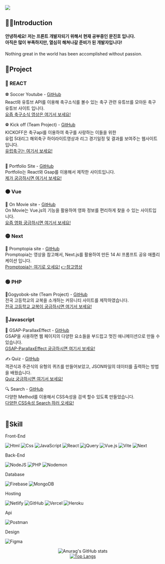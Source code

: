 <div align=left>
<img src="https://capsule-render.vercel.app/api?type=rounded&color=timeGradient&text=Welcome%20to%20JinHo's%20GitHub%20👋&fontSize=50" />

<br>
<h2>🙍‍♂️Introduction</h2>
<h4>안녕하세요! 저는 프론트 개발자되기 위해서 현재 공부중인 문진호 입니다.<br>
아직은 많이 부족하지만, 열심히 해쳐나갈 준비가 된 개발자입니다!</h4>

Nothing great in the world has been accomplished without passion.
<br>

## 📄Project

### 🔴 REACT
⚽ Soccer Youtube - [GitHub](https://github.com/jinhomun/SoccerYoutube-site)    
React와 유튜브 API를 이용해 축구소식를 볼수 있는 축구 관련 유튜브를 모아둔 축구 유튜브 사이트 입니다.<br> 
[요즘 축구소식 영상은 여기서 보세요!](https://youtube-project2023-jinhomun.netlify.app/) <br>

⚽ Kick off (Team Project) - [GitHub](https://github.com/audgns722/kickoff)<br>
KICKOFF은 축구api를 이용하여 축구를 사랑하는 이들을 위한<br>
유럽 5대리그 해외축구 하이라이트영상과 리그 경기일정 및 결과를 보여주는 웹사이트 입니다.<br>
[유럽축구는 여기서 보세요!](https://kickoffproject.fly.dev/)<br>
<br>

💪 Portfolio Site - [GitHub](https://github.com/jinhomun/Portfolio-react)   
Portfolio는 React와 Gsap를 이용해서 제작한 사이트입니다.    
[제가 궁금하시면 여기서 보세요!](https://portfolio-react.fly.dev/)<br>

### 🟠 Vue
🎥 On Movie site - [GitHub](https://github.com/jinhomun/OnMovie-site)    
On Movie는 Vue.js의 기능을 활용하여 영화 정보를 편리하게 찾을 수 있는 사이트입니다.    
[요즘 영화 궁금하시면 여기서 보세요!](https://react-project0106-439eb.web.app/)<br>
### 🟡 Next
📄 Promptopia site - [GitHub](https://github.com/jinhomun/Next.js-Promptopia)   
Promptopia는 영상을 참고해서, Next.js를 활용하여 만든  14 AI 프롬프트 공유 애플리케이션 입니다.   
[Promptopia는 여기로 오세요!](https://next-js-promptopia-one.vercel.app/)
[👉참고영상](https://www.youtube.com/watch?v=wm5gMKuwSYk&t=5916s)<br>
### 🟢 PHP
🥼Gogyobok-site (Team Project) - [GitHub](https://github.com/jinhomun/Gogyobok-site)     
전국 고등학교의 교복을 소개하는 커뮤니티 사이트를 제작하였습니다.   
[전국 고등학교 교복이 궁금하시면 여기서 보세요!](http://answlsgh95.dothome.co.kr/blog_php/main/main.php) <br>

### 🔵Javascript
💪 GSAP-ParallaxEffect - [GitHub](https://github.com/jinhomun/GSAP-ParallaxEffect)   
GSAP을 사용하면 웹 페이지의 다양한 요소들을 부드럽고 멋진 애니메이션으로 만들 수 있습니다.      
[GSAP-ParallaxEffect 궁금하시면 여기서 보세요!](https://jinhomun.github.io/webs2024/javascript/gsap/gsap01.html) <br>

✍ Quiz - [GitHub](https://github.com/jinhomun/QuizEffect)   
객관식과 주관식의 유형의 퀴즈를 만들어보았고, JSON파일의 데이터를 출력하는 방법을 배웠습니다.   
[Quiz 궁금하시면 여기서 보세요!](https://jinhomun.github.io/webs2024/javascript/quiz/quizEffect01.html) <br>

🔍 Search - [GitHub](https://github.com/jinhomun/QuizEffect)   
다양한 Method를 이용해서 CSS속성을 검색 할수 있도록 만들었습니다.<br>
[다양한 CSS속성 Search 하러 오세요!](https://jinhomun.github.io/webs2024/javascript/search/index.html)<br>
<br>


<h2>🔨Skill</h2>

Front-End   

<!-- HTML5 -->
<img alt="Html" src="https://img.shields.io/badge/HTML5-E34F26.svg?&logo=HTML5&logoColor=white"/>
<!-- CSS3 -->
<img alt="Css" src="https://img.shields.io/badge/CSS3-1572B6.svg?&logo=CSS3&logoColor=white"/>
<!-- JavaScript -->
<img alt="JavaScript" src="https://img.shields.io/badge/JavaScript-F7DF1E.svg?&logo=JavaScript&logoColor=black"/>
<!-- jQuery -->
<!-- React -->
<img alt="React" src="https://img.shields.io/badge/react-%2320232a.svg?logo=react&logoColor=%2361DAFB"/>
<img alt="jQuery" src="https://img.shields.io/badge/jquery-%230769AD.svg?logo=jquery&logoColor=white"/>
<!-- Vue.js -->
<img alt="Vue.js" src="https://img.shields.io/badge/vuejs-%2335495e.svg?logo=vuedotjs&logoColor=%234FC08D"/>
<!-- Vite -->
<img alt="Vite" src="https://img.shields.io/badge/vite-%23646CFF.svg?logo=vite&logoColor=white"/>
<!-- Next -->
<img alt="Next" src="https://img.shields.io/badge/Next-black?logo=next.js&logoColor=white"/>

Back-End

<!-- NodeJS -->
<img alt="NodeJS" src="https://img.shields.io/badge/node.js-6DA55F?logo=node.js&logoColor=white"/>
<!-- PHP -->
<img alt="PHP" src="https://img.shields.io/badge/php-%23777BB4.svg?logo=php&logoColor=white"/>
<!-- Nodemon -->
<img alt="Nodemon" src="https://img.shields.io/badge/NODEMON-%23323330.svg?logo=nodemon&logoColor=%BBDEAD"/>

Database

<!-- Firebase -->
<img alt="Firebase" src="https://img.shields.io/badge/Firebase-039BE5?logo=Firebase&logoColor=white"/>
<!-- MongoDB -->
<img alt="MongoDB" src="https://img.shields.io/badge/MongoDB-%234ea94b.svg?logo=mongodb&logoColor=white"/>

Hosting

<!-- Netlify -->
<img alt="Netlify" src="https://img.shields.io/badge/netlify-%23000000.svg?logo=netlify&logoColor=#00C7B7"/>
<!-- GitHub -->
<img alt="GitHub" src="https://img.shields.io/badge/github-%23121011.svg?logo=github&logoColor=white"/>
<!-- Vercel -->
<img alt="Vercel" src="https://img.shields.io/badge/vercel-%23000000.svg?logo=vercel&logoColor=white"/>
<!-- Heroku -->
<img alt="Heroku" src="https://img.shields.io/badge/heroku-%23430098.svg?logo=heroku&logoColor=white"/>

Api   

<!-- Postman -->
<img alt="Postman" src="https://img.shields.io/badge/Postman-FF6C37?logo=postman&logoColor=white"/>

Design   
<!-- Figma -->
<img alt="Figma" src="https://img.shields.io/badge/figma-%23F24E1E.svg?logo=figma&logoColor=white"/>


<div align=center>

![Anurag's GitHub stats](https://github-readme-stats.vercel.app/api?username=Jinhomun&show_icons=true&theme=dracula)<br>
[![Top Langs](https://github-readme-stats.vercel.app/api/top-langs/?username=Jinhomun&layout=donut&theme=dracula)](https://github.com/jinhomun/github-readme-stats)
</div>

